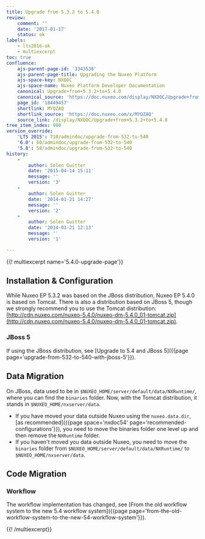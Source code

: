 ```yaml
---
title: Upgrade from 5.3.2 to 5.4.0
review:
    comment: ''
    date: '2017-01-17'
    status: ok
labels:
    - lts2016-ok
    - multiexcerpt
toc: true
confluence:
    ajs-parent-page-id: '3343538'
    ajs-parent-page-title: Upgrading the Nuxeo Platform
    ajs-space-key: NXDOC
    ajs-space-name: Nuxeo Platform Developer Documentation
    canonical: Upgrade+from+5.3.2+to+5.4.0
    canonical_source: 'https://doc.nuxeo.com/display/NXDOC/Upgrade+from+5.3.2+to+5.4.0'
    page_id: '18449457'
    shortlink: MYQZAQ
    shortlink_source: 'https://doc.nuxeo.com/x/MYQZAQ'
    source_link: /display/NXDOC/Upgrade+from+5.3.2+to+5.4.0
tree_item_index: 900
version_override:
    'LTS 2015': 710/admindoc/upgrade-from-532-to-540
    '6.0': 60/admindoc/upgrade-from-532-to-540
    '5.8': 58/admindoc/upgrade-from-532-to-540
history:
    -
        author: Solen Guitter
        date: '2015-04-14 15:11'
        message: ''
        version: '3'
    -
        author: Solen Guitter
        date: '2014-01-21 14:27'
        message: ''
        version: '2'
    -
        author: Solen Guitter
        date: '2014-01-21 12:13'
        message: ''
        version: '1'

---
```

{{! multiexcerpt name='5.4.0-upgrade-page'}}

## Installation & Configuration

While Nuxeo EP 5.3.2 was based on the JBoss distribution, Nuxeo EP 5.4.0 is based on Tomcat. There is also a distribution based on JBoss 5, though we strongly recommend you to use the Tomcat distribution: [http://cdn.nuxeo.com/nuxeo-5.4.0/nuxeo-dm-5.4.0_01-tomcat.zip](http://cdn.nuxeo.com/nuxeo-5.4.0/nuxeo-dm-5.4.0_01-tomcat.zip).

### JBoss 5

If using the JBoss distribution, see [Upgrade to 5.4 and JBoss 5]({{page page='upgrade-from-532-to-540-with-jboss-5'}}).

## Data Migration

On JBoss, data used to be in `$NUXEO_HOME/server/default/data/NXRuntime/`, where you can find the `binaries` folder. Now, with the Tomcat distribution, it stands in `$NUXEO_HOME/nxserver/data`.

*   If you have moved your data outside Nuxeo using the `nuxeo.data.dir`, [as recommended]({{page space='nxdoc54' page='recommended-configurations'}}), you need to move the binaries folder one level up and then remove the `NXRuntime` folder.
*   If you haven't moved you data outside Nuxeo, you need to move the `binaries` folder from `$NUXEO_HOME/server/default/data/NXRuntime/` to `$NUXEO_HOME/nxserver/data`.

## Code Migration

### Workflow

The workflow implementation has changed, see [From the old workflow system to the new 5.4 workflow system]({{page page='from-the-old-workflow-system-to-the-new-54-workflow-system'}}).

{{! /multiexcerpt}}

